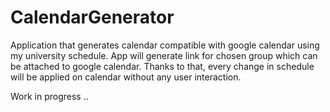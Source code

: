 # CalendarGenerator
Application that generates calendar compatible with google calendar using my university schedule. App will generate link for chosen group which can be attached to google calendar. Thanks to that, every change in schedule will be applied on calendar without any user interaction.

Work in progress ..
